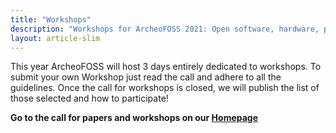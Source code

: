 ```yaml
---
title: "Workshops"
description: "Workshops for ArcheoFOSS 2021: Open software, hardware, processes, data and formats in archaeological research"
layout: article-slim
---
```


This year ArcheoFOSS will host 3 days entirely dedicated to workshops. To submit your own Workshop just read the call and adhere to all the guidelines. Once the call for workshops is closed, we will publish the list of those selected and how to participate!

**Go to the call for papers and workshops on our [Homepage](./index)**
